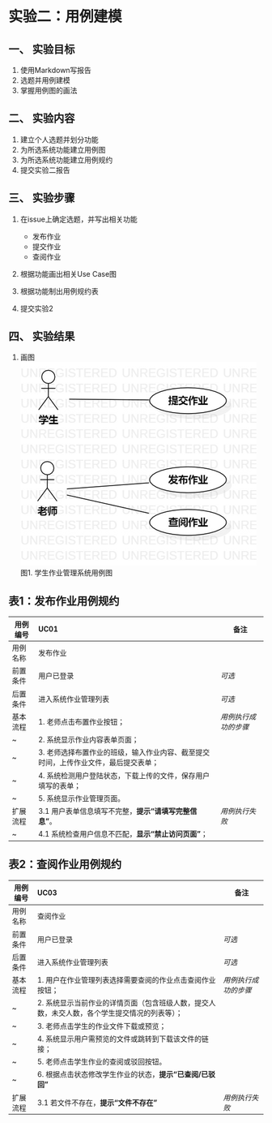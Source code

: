 # 实验二：用例建模

## 一、 实验目标

1. 使用Markdown写报告
2. 选题并用例建模
3. 掌握用例图的画法

## 二、 实验内容

1. 建立个人选题并划分功能
2. 为所选系统功能建立用例图
3. 为所选系统功能建立用例规约
4. 提交实验二报告

## 三、 实验步骤  

1. 在issue上确定选题，并写出相关功能

   - 发布作业
   - 提交作业
   - 查阅作业

2. 根据功能画出相关Use Case图
3. 根据功能制出用例规约表
4. 提交实验2

## 四、 实验结果

1. 画图  
![usecase图](./lab2_usecase.jpg)  
图1. 学生作业管理系统用例图

## 表1：发布作业用例规约  

用例编号  | UC01 | 备注  
-|:-|-  
用例名称  | 发布作业  |
前置条件  | 用户已登录  | *可选*   
后置条件  | 进入系统作业管理列表     | *可选*   
基本流程  | 1. 老师点击布置作业按钮；  |*用例执行成功的步骤*    
~| 2. 系统显示作业内容表单页面；  |   
~| 3. 老师选择布置作业的班级，输入作业内容、截至提交时间，上传作业文件，最后提交表单；  |   
~| 4. 系统检测用户登陆状态，下载上传的文件，保存用户填写的表单；  |   
~| 5. 系统显示作业管理页面。  |  
扩展流程  | 3.1 用户表单信息填写不完整，**提示“请填写完整信息”**。  |*用例执行失败*    
~| 4.1 系统检查用户信息不匹配，**显示“禁止访问页面”**；  |

## 表2：查阅作业用例规约  

用例编号  | UC03 | 备注  
-|:-|-  
用例名称  | 查阅作业  |   
前置条件  | 用户已登录  | *可选*   
后置条件  | 进入系统作业管理列表     | *可选*   
基本流程  | 1. 用户在作业管理列表选择需要查阅的作业点击查阅作业按钮；  |*用例执行成功的步骤*    
~| 2. 系统显示当前作业的详情页面（包含班级人数，提交人数，未交人数，各个学生提交情况的列表等）；  |   
~| 3. 老师点击学生的作业文件下载或预览；  |   
~| 4. 系统显示用户需预览的文件或跳转到下载该文件的链接；  |   
~| 5. 老师点击学生作业的查阅或驳回按钮。  |  
~| 6. 根据点击状态修改学生作业的状态，**提示“已查阅/已驳回”**  |  
扩展流程  | 3.1 若文件不存在，**提示“文件不存在”**  |*用例执行失败*    
